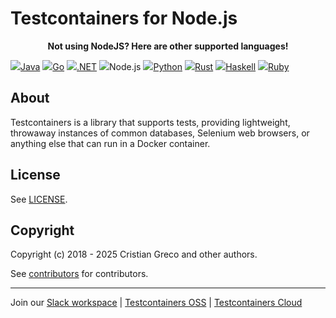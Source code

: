 # Testcontainers for Node.js

<p style="text-align: center"><strong>Not using NodeJS? Here are other supported languages!</strong></p>
<div class="card-grid">
    <a href="https://java.testcontainers.org/" class="card-grid-item"><img src="/site/language-logos/java.svg"/>Java</a>
    <a href="https://golang.testcontainers.org/" class="card-grid-item"><img src="/site/language-logos/go.svg"/>Go</a>
    <a href="https://dotnet.testcontainers.org/" class="card-grid-item"><img src="/site/language-logos/dotnet.svg"/>.NET</a>
    <a class="card-grid-item"><img src="/site/language-logos/nodejs.svg"/>Node.js</a>
    <a href="https://testcontainers-python.readthedocs.io/en/latest/" class="card-grid-item"><img src="/site/language-logos/python.svg"/>Python</a>
    <a href="https://docs.rs/testcontainers/latest/testcontainers/" class="card-grid-item"><img src="/site/language-logos/rust.svg"/>Rust</a>
    <a class="card-grid-item" href="https://github.com/testcontainers/testcontainers-hs/"><img src="/site/language-logos/haskell.svg"/>Haskell</a>
    <a href="https://github.com/testcontainers/testcontainers-ruby/" class="card-grid-item" ><img src="/site/language-logos/ruby.svg"/>Ruby</a>
</div>

## About

Testcontainers is a library that supports tests, providing lightweight, throwaway instances of common databases, Selenium web browsers, or anything else that can run in a Docker container.

## License

See [LICENSE](https://raw.githubusercontent.com/testcontainers/testcontainers-node/main/LICENSE).

## Copyright

Copyright (c) 2018 - 2025 Cristian Greco and other authors.

See [contributors](https://github.com/testcontainers/testcontainers-node/graphs/contributors/) for contributors.

---

Join our [Slack workspace](https://slack.testcontainers.org/) | [Testcontainers OSS](https://java.testcontainers.org/) | [Testcontainers Cloud](https://www.testcontainers.cloud/)